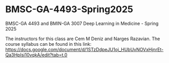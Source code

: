 # BMSC-GA-4493-Spring2025

BMSC-GA 4493 and BMIN-GA 3007 Deep Learning in Medicine - Spring 2025

The instructors for this class are Cem M Deniz and Narges Razavian. The course syllabus can be found in this link: https://docs.google.com/document/d/1STzDdpeJU1oj_HUbUvNOVxHjnrEt-Qa3HpIsi10vqkA/edit?tab=t.0
